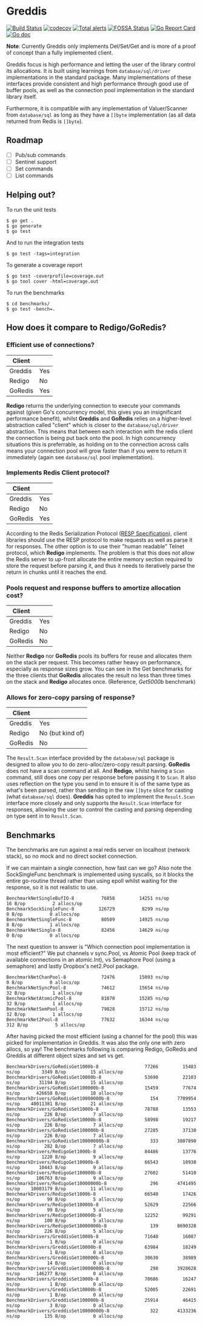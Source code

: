 # Greddis

[![Build Status](https://github.com/mikn/greddis/workflows/build/badge.svg)](https://github.com/mikn/greddis/actions)
[![codecov](https://codecov.io/gh/mikn/greddis/branch/master/graph/badge.svg)](https://codecov.io/gh/mikn/greddis)
[![Total alerts](https://img.shields.io/lgtm/alerts/g/mikn/greddis.svg?logo=lgtm&logoWidth=18)](https://lgtm.com/projects/g/mikn/greddis/alerts/)
[![FOSSA Status](https://app.fossa.com/api/projects/custom%2B13944%2Fgreddis.svg?type=shield)](https://app.fossa.com/projects/custom%2B13944%2Fgreddis?ref=badge_shield)
[![Go Report Card](https://goreportcard.com/badge/github.com/mikn/greddis)](https://goreportcard.com/report/github.com/mikn/greddis)
[![Go doc](http://img.shields.io/badge/go-documentation-blue.svg?style=flat-square)](https://godoc.org/github.com/mikn/greddis)

**Note**: Currently Greddis only implements Del/Set/Get and is more of a proof of concept than a fully implemented client.

Greddis focus is high performance and letting the user of the library control its allocations. It is built using learnings from `database/sql/driver` implementations in the standard package. Many implementations of these interfaces provide consistent and high performance through good use of buffer pools, as well as the connection pool implementation in the standard library itself.

Furthermore, it is compatible with any implementation of Valuer/Scanner from `database/sql` as long as they have a `[]byte` implementation (as all data returned from Redis is `[]byte`).

## Roadmap
 - [ ] Pub/sub commands
 - [ ] Sentinel support
 - [ ] Set commands
 - [ ] List commands

## Helping out?
To run the unit tests
```
$ go get .
$ go generate
$ go test
```
And to run the integration tests
```
$ go test -tags=integration
```
To generate a coverage report
```
$ go test -coverprofile=coverage.out
$ go tool cover -html=coverage.out
```

To run the benchmarks
```
$ cd benchmarks/
$ go test -bench=.
```


## How does it compare to Redigo/GoRedis?

### Efficient use of connections?

| Client  |     |
| ------- | --- |
| Greddis | Yes |
| Redigo  | No  |
| GoRedis | Yes |

**Redigo** returns the underlying connection to execute your commands against (given Go's concurrency model, this gives you an insignificant performance benefit), whilst **Greddis** and **GoRedis** relies on a higher-level abstraction called "client" which is closer to the `database/sql/driver` abstraction. This means that between each interaction with the redis client the connection is being put back onto the pool. In high concurrency situations this is preferrable, as holding on to the connection across calls means your connection pool will grow faster than if you were to return it immediately (again see `database/sql` pool implementation).

### Implements Redis Client protocol?

| Client  |     |
| ------- | --- |
| Greddis | Yes |
| Redigo  | No  |
| GoRedis | Yes |

According to the Redis Serialization Protocol ([RESP Specification](https://redis.io/topics/protocol)), client libraries should use the RESP protocol to make requests as well as parse it for responses. The other option is to use their "human readable" Telnet protocol, which **Redigo** implements. The problem is that this does not allow the Redis server to up-front allocate the entire memory section required to store the request before parsing it, and thus it needs to iteratively parse the return in chunks until it reaches the end.

### Pools request and response buffers to amortize allocation cost?

| Client  |     |
| ------- | --- |
| Greddis | Yes |
| Redigo  | No  |
| GoRedis | No  |

Neither **Redigo** nor **GoRedis** pools its buffers for reuse and allocates them on the stack per request. This becomes rather heavy on performance, especially as response sizes grow. You can see in the Get benchmarks for the three clients that **GoRedis** allocates the result no less than three times on the stack and **Redigo** allocates once. (Reference, *Get5000b* benchmark)

### Allows for zero-copy parsing of response?

| Client  |                  |
| ------- | ---------------- |
| Greddis | Yes              |
| Redigo  | No (but kind of) |
| GoRedis | No               |

The `Result.Scan` interface provided by the `database/sql` package is designed to allow you to do zero-alloc/zero-copy result parsing. **GoRedis** does not have a scan command at all. And **Redigo**, whilst having a `Scan` command, still does one copy per response before passing it to `Scan`. It also uses reflection on the type you send in to ensure it is of the same type as what's been parsed, rather than sending in the raw `[]byte` slice for casting (what `database/sql` does). **Greddis** has opted to implement the `Result.Scan` interface more closely and only supports the `Result.Scan` interface for responses, allowing the user to control the casting and parsing depending on type sent in to `Result.Scan`.

## Benchmarks

The benchmarks are run against a real redis server on localhost (network stack), so no mock and no direct socket connection.

If we can maintain a single connection, how fast can we go?
Also note the SockSingleFunc benchmark is implemented using syscalls, so it blocks the entire go-routine thread rather than using epoll whilst waiting for the response, so it is not realistic to use.
```
BenchmarkNetSingleBufIO-8   	   76858	     14251 ns/op	      16 B/op	       2 allocs/op
BenchmarkSockSingleFunc-8   	  126729	      8299 ns/op	       0 B/op	       0 allocs/op
BenchmarkNetSingleFunc-8    	   80509	     14925 ns/op	       8 B/op	       1 allocs/op
BenchmarkNetSingle-8        	   82456	     14629 ns/op	       0 B/op	       0 allocs/op
```
The next question to answer is "Which connection pool implementation is most efficient?"
We put channels v sync.Pool, vs Atomic Pool (keep track of available connections in an atomic.Int), vs Semaphore Pool (using a semaphore) and lastly Dropbox's net2.Pool package.
```
BenchmarkNetChanPool-8      	   72476	     15093 ns/op	       0 B/op	       0 allocs/op
BenchmarkNetSyncPool-8      	   74612	     15654 ns/op	      32 B/op	       1 allocs/op
BenchmarkNetAtomicPool-8    	   81070	     15285 ns/op	      32 B/op	       1 allocs/op
BenchmarkNetSemPool-8       	   79828	     15712 ns/op	      32 B/op	       1 allocs/op
BenchmarkNet2Pool-8         	   77632	     16344 ns/op	     312 B/op	       5 allocs/op

```
After having picked the most efficient (using a channel for the pool) this was picked for implementation in Greddis. It was also the only one with zero allocs, so yay!
The benchmarks following is comparing Redigo, GoRedis and Greddis at different object sizes and set vs get.
```
BenchmarkDrivers/GoRedisGet1000b-8            	   77266	     15483 ns/op	    3349 B/op	      15 allocs/op
BenchmarkDrivers/GoRedisGet10000b-8           	   53690	     22103 ns/op	   31194 B/op	      15 allocs/op
BenchmarkDrivers/GoRedisGet100000b-8          	   15459	     77674 ns/op	  426658 B/op	      18 allocs/op
BenchmarkDrivers/GoRedisGet10000000b-8        	     154	   7709954 ns/op	40011381 B/op	      21 allocs/op
BenchmarkDrivers/GoRedisSet1000b-8            	   78788	     13553 ns/op	     226 B/op	       7 allocs/op
BenchmarkDrivers/GoRedisSet10000b-8           	   58998	     19217 ns/op	     226 B/op	       7 allocs/op
BenchmarkDrivers/GoRedisSet100000b-8          	   27285	     37130 ns/op	     226 B/op	       7 allocs/op
BenchmarkDrivers/GoRedisSet10000000b-8        	     333	   3807890 ns/op	     282 B/op	       7 allocs/op
BenchmarkDrivers/RedigoGet1000b-8             	   84486	     13776 ns/op	    1220 B/op	       9 allocs/op
BenchmarkDrivers/RedigoGet10000b-8            	   66543	     18930 ns/op	   10443 B/op	       9 allocs/op
BenchmarkDrivers/RedigoGet100000b-8           	   27602	     51410 ns/op	  106763 B/op	       9 allocs/op
BenchmarkDrivers/RedigoGet10000000b-8         	     296	   4741495 ns/op	10003179 B/op	      11 allocs/op
BenchmarkDrivers/RedigoSet1000b-8             	   66540	     17426 ns/op	      99 B/op	       5 allocs/op
BenchmarkDrivers/RedigoSet10000b-8            	   52629	     22566 ns/op	      99 B/op	       5 allocs/op
BenchmarkDrivers/RedigoSet100000b-8           	   12252	     99291 ns/op	     100 B/op	       5 allocs/op
BenchmarkDrivers/RedigoSet10000000b-8         	     139	   8690328 ns/op	     226 B/op	       5 allocs/op
BenchmarkDrivers/GreddisGet1000b-8            	   71648	     16087 ns/op	       1 B/op	       0 allocs/op
BenchmarkDrivers/GreddisGet10000b-8           	   63984	     18249 ns/op	       1 B/op	       0 allocs/op
BenchmarkDrivers/GreddisGet100000b-8          	   30630	     38989 ns/op	      14 B/op	       0 allocs/op
BenchmarkDrivers/GreddisGet10000000b-8        	     298	   3928628 ns/op	  146277 B/op	       0 allocs/op
BenchmarkDrivers/GreddisSet1000b-8            	   70686	     16247 ns/op	       1 B/op	       0 allocs/op
BenchmarkDrivers/GreddisSet10000b-8           	   52005	     22691 ns/op	       1 B/op	       0 allocs/op
BenchmarkDrivers/GreddisSet100000b-8          	   25914	     46415 ns/op	       3 B/op	       0 allocs/op
BenchmarkDrivers/GreddisSet10000000b-8        	     322	   4133236 ns/op	     135 B/op	       0 allocs/op
```
